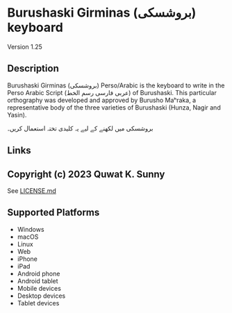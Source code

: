 Burushaski Girminas (بروشسکی) keyboard
==============

Version 1.25

Description
-----------
Burushaski Girminas (بروشسکی) Perso/Arabic is the keyboard to write in the Perso Arabic Script (عربی فارسی رسم الخط) of Burushaski. 
This particular orthography was developed and approved by Burusho Maʰraka, a representative body of the three varieties of Burushaski (Hunza, Nagir and Yasin).

بروشسکی میں لکھنے کے لیے یہ کلیدی تختہ استعمال کریں۔ 

Links
-----

Copyright (c) 2023 Quwat K. Sunny
---------
See [LICENSE.md](LICENSE.md)

Supported Platforms
-------------------
 * Windows
 * macOS
 * Linux
 * Web
 * iPhone
 * iPad
 * Android phone
 * Android tablet
 * Mobile devices
 * Desktop devices
 * Tablet devices

